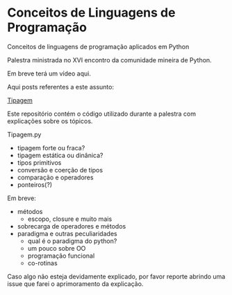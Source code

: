 # Conceitos de Linguagens de Programação
Conceitos de linguagens de programação aplicados em Python

Palestra ministrada no XVI encontro da comunidade mineira de Python.

Em breve terá um vídeo aqui.

Aqui posts referentes  a este assunto:

[Tipagem](http://cassiobotaro.github.io/conceitos-linguagem-parte-1)

Este repositório contém o código utilizado durante a palestra com explicações sobre os tópicos.

Tipagem.py
- tipagem forte ou fraca?
- tipagem estática ou dinânica?
- tipos primitivos
- conversão e coerção de tipos
- comparação e operadores
- ponteiros(?)

Em breve:
 - métodos
    - escopo, closure e muito mais
 - sobrecarga de operadores e métodos
 - paradigma e outras peculiaridades
    - qual é o paradigma do python?
    - um pouco sobre OO
    - programação funcional
    - co-rotinas 

Caso algo não esteja devidamente explicado, por favor reporte abrindo uma issue que farei o aprimoramento da explicação.

